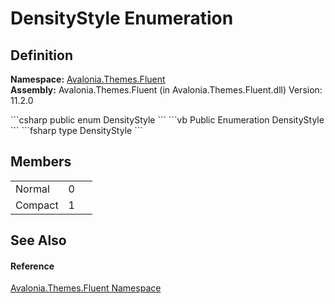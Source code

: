 # DensityStyle Enumeration




## Definition
**Namespace:** <a href="N_Avalonia_Themes_Fluent">Avalonia.Themes.Fluent</a>  
**Assembly:** Avalonia.Themes.Fluent (in Avalonia.Themes.Fluent.dll) Version: 11.2.0

<Tabs groupId="api-code-preview">
<TabItem value="csharp" label="C#">
```csharp
public enum DensityStyle
```
</TabItem>
<TabItem value="vb" label="VB">
```vb
Public Enumeration DensityStyle
```
</TabItem>
<TabItem value="fsharp" label="F#">
```fsharp
type DensityStyle
```
</TabItem>
</Tabs>



## Members
<table>
<tr>
<td>Normal</td>
<td>0</td>
<td> </td>
</tr>
<tr>
<td>Compact</td>
<td>1</td>
<td> </td>
</tr>
</table>

## See Also


#### Reference
<a href="N_Avalonia_Themes_Fluent">Avalonia.Themes.Fluent Namespace</a>  

